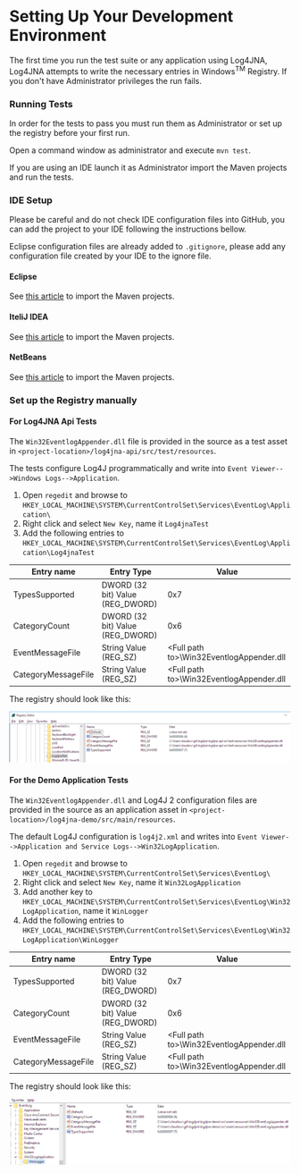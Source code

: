 # Setting Up Your Development Environment

The first time you run the test suite or any application using Log4JNA, Log4JNA attempts to write the necessary entries in
Windows<sup>TM</sup> Registry. If you don't have Administrator privileges the run fails.

### Running Tests

In order for the tests to pass you must run them as Administrator or set up the registry before your first run.

Open a command window as administrator and execute `mvn test`.

If you are using an IDE launch it as Administrator import the Maven projects and run the tests.

### IDE Setup

Please be careful and do not check IDE configuration files into GitHub, you can add the project to your IDE following the instructions bellow.

Eclipse configuration files are already added to `.gitignore`, please add any configuration file created by your IDE to the ignore file.

#### Eclipse

See [this article](https://books.sonatype.com/m2eclipse-book/reference/creating-sect-importing-projects.html) to import the Maven projects.

#### IteliJ IDEA

See [this article](https://www.jetbrains.com/help/idea/2016.1/importing-project-from-maven-model.html) to import the Maven projects.

#### NetBeans

See [this article](http://wiki.netbeans.org/MavenBestPractices) to import the Maven projects.

### Set up the Registry manually

#### For Log4JNA Api Tests

The `Win32EventlogAppender.dll` file is provided in the source as a test asset in
`<project-location>/log4jna-api/src/test/resources`.

The tests configure Log4J programmatically and write into `Event Viewer-->Windows Logs-->Application`.

1. Open `regedit` and browse to `HKEY_LOCAL_MACHINE\SYSTEM\CurrentControlSet\Services\EventLog\Application\`
2. Right click and select `New Key`, name it `Log4jnaTest`
3. Add the following entries to `HKEY_LOCAL_MACHINE\SYSTEM\CurrentControlSet\Services\EventLog\Application\Log4jnaTest`

| Entry name          | Entry Type | Value                                    |
| ------------------- | ---------- | ---------------------------------------- |
| TypesSupported      | DWORD (32 bit) Value (REG_DWORD) | 0x7                                      |
| CategoryCount       | DWORD (32 bit) Value (REG_DWORD) | 0x6                                      |
| EventMessageFile    | String Value         (REG_SZ)    | &lt;Full path to&gt;\Win32EventlogAppender.dll |
| CategoryMessageFile | String Value         (REG_SZ)    | &lt;Full path to&gt;\Win32EventlogAppender.dll |

The registry should look like this:

![Registry Img](src/site/resources/img/registry1.png)

#### For the Demo Application Tests

The `Win32EventlogAppender.dll` and Log4J 2 configuration files are provided in the source as an application asset in
`<project-location>/log4jna-demo/src/main/resources`.

The default Log4J configuration is `log4j2.xml` and writes into `Event Viewer-->Application and Service Logs-->Win32LogApplication`.

1. Open `regedit` and browse to `HKEY_LOCAL_MACHINE\SYSTEM\CurrentControlSet\Services\EventLog\`
2. Right click and select `New Key`, name it `Win32LogApplication`
  1. Add another key to `HKEY_LOCAL_MACHINE\SYSTEM\CurrentControlSet\Services\EventLog\Win32LogApplication`, name it `WinLogger`
3. Add the following entries to `HKEY_LOCAL_MACHINE\SYSTEM\CurrentControlSet\Services\EventLog\Win32LogApplication\WinLogger`

| Entry name          | Entry Type | Value                                    |
| ------------------- | ---------- | ---------------------------------------- |
| TypesSupported      | DWORD (32 bit) Value (REG_DWORD) | 0x7                                      |
| CategoryCount       | DWORD (32 bit) Value (REG_DWORD) | 0x6                                      |
| EventMessageFile    | String Value         (REG_SZ)    | &lt;Full path to&gt;\Win32EventlogAppender.dll |
| CategoryMessageFile | String Value         (REG_SZ)    | &lt;Full path to&gt;\Win32EventlogAppender.dll |

The registry should look like this:

![Registry Img](src/site/resources/img/registry2.png)
